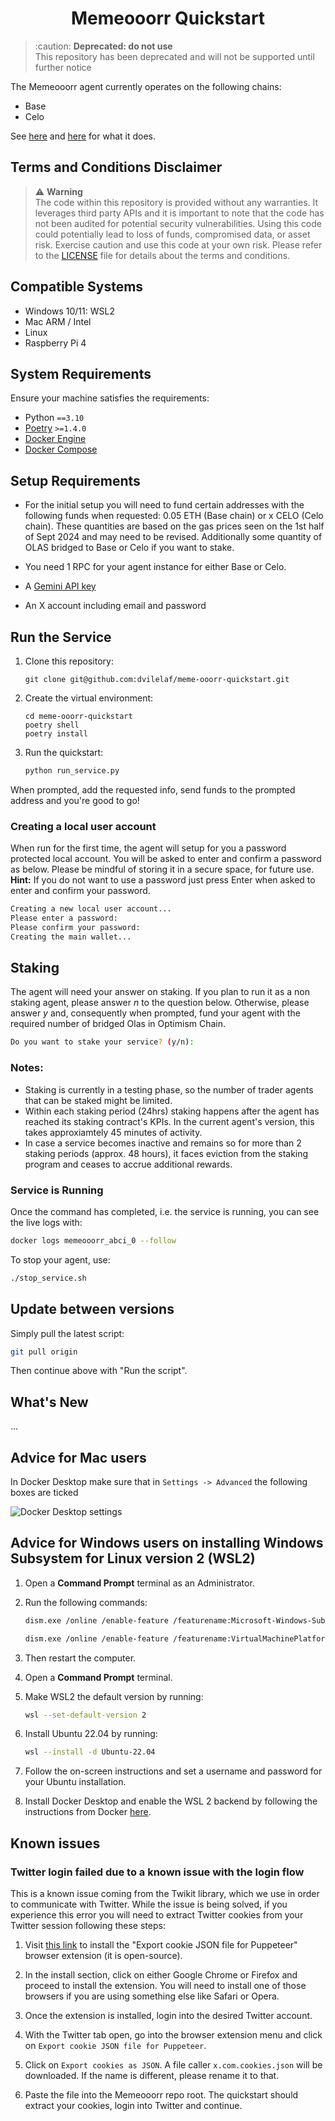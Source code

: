 <h1 align="center">
<b>Memeooorr Quickstart</b>
</h1>

> :caution: **Deprecated: do not use** <br />
> This repository has been deprecated and will not be supported until further notice

The Memeooorr agent currently operates on the following chains:
- Base
- Celo

See [here](https://agents.fun) and [here](https://github.com/dvilelaf/meme-ooorr?tab=readme-ov-file#user-flow) for what it does.

## Terms and Conditions Disclaimer

> :warning: **Warning** <br />
> The code within this repository is provided without any warranties. It leverages third party APIs and it is important to note that the code has not been audited for potential security vulnerabilities.
> Using this code could potentially lead to loss of funds, compromised data, or asset risk.
> Exercise caution and use this code at your own risk. Please refer to the [LICENSE](./LICENSE) file for details about the terms and conditions.

## Compatible Systems

- Windows 10/11: WSL2
- Mac ARM / Intel
- Linux
- Raspberry Pi 4

## System Requirements

Ensure your machine satisfies the requirements:

- Python `==3.10`
- [Poetry](https://python-poetry.org/docs/) `>=1.4.0`
- [Docker Engine](https://docs.docker.com/engine/install/)
- [Docker Compose](https://docs.docker.com/compose/install/)

## Setup Requirements

- For the initial setup you will need to fund certain addresses with the following funds when requested: 0.05 ETH (Base chain) or x CELO (Celo chain). These quantities are based on the gas prices seen on the 1st half of Sept 2024 and may need to be revised. Additionally some quantity of OLAS bridged to Base or Celo if you want to stake.

- You need 1 RPC for your agent instance for either Base or Celo.

- A [Gemini API key](https://ai.google.dev/gemini-api/docs/api-key)

- An X account including email and password

## Run the Service

1. Clone this repository:

    ```
    git clone git@github.com:dvilelaf/meme-ooorr-quickstart.git
    ```

2. Create the virtual environment:
    ```
    cd meme-ooorr-quickstart
    poetry shell
    poetry install
    ```
3. Run the quickstart:

    ```bash
    python run_service.py
    ```
When prompted, add the requested info, send funds to the prompted address and you're good to go!

### Creating a local user account

When run for the first time, the agent will setup for you a password protected local account. You will be asked to enter and confirm a password as below.
Please be mindful of storing it in a secure space, for future use. **Hint:** If you do not want to use a password just press Enter when asked to enter and confirm your password.

```bash
Creating a new local user account...
Please enter a password:
Please confirm your password:
Creating the main wallet...
```

## Staking

The agent will need your answer on staking. If you plan to run it as a non staking agent, please answer _n_ to the question below. Otherwise, please answer _y_ and, consequently when prompted, fund your agent with the required number of bridged Olas in Optimism Chain.

```bash
Do you want to stake your service? (y/n):
```

### Notes:

- Staking is currently in a testing phase, so the number of trader agents that can be staked might be limited.
- Within each staking period (24hrs) staking happens after the agent has reached its staking contract's KPIs. In the current agent's version, this takes approxiamtely 45 minutes of activity.
- In case a service becomes inactive and remains so for more than 2 staking periods (approx. 48 hours), it faces eviction from the staking program and ceases to accrue additional rewards.

### Service is Running

Once the command has completed, i.e. the service is running, you can see the live logs with:

```bash
docker logs memeooorr_abci_0 --follow
```

To stop your agent, use:

```bash
./stop_service.sh
```

## Update between versions

Simply pull the latest script:

```bash
git pull origin
```

Then continue above with "Run the script".

## What's New

...

## Advice for Mac users

In Docker Desktop make sure that in `Settings -> Advanced` the following boxes are ticked

![Docker Desktop settings](images/docker.png)


## Advice for Windows users on installing Windows Subsystem for Linux version 2 (WSL2)

1. Open a **Command Prompt** terminal as an Administrator.

2. Run the following commands:

    ```bash
    dism.exe /online /enable-feature /featurename:Microsoft-Windows-Subsystem-Linux /all /norestart
    ```

    ```bash
    dism.exe /online /enable-feature /featurename:VirtualMachinePlatform /all /norestart
    ```

3. Then restart the computer.

4. Open a **Command Prompt** terminal.

5. Make WSL2 the default version by running:

    ```bash
    wsl --set-default-version 2
    ```

6. Install Ubuntu 22.04 by running:

    ```bash
    wsl --install -d Ubuntu-22.04
    ```

7. Follow the on-screen instructions and set a username and password for your Ubuntu installation.

8. Install Docker Desktop and enable the WSL 2 backend by following the instructions from Docker [here](https://docs.docker.com/desktop/wsl/).


## Known issues

### Twitter login failed due to a known issue with the login flow
This is a known issue coming from the Twikit library, which we use in order to communicate with Twitter. While the issue is being solved, if you experience this error you will need to extract Twitter cookies from your Twitter session following these steps:

1. Visit [this link](https://github.com/ktty1220/export-cookie-for-puppeteer) to install the "Export cookie JSON file for Puppeteer" browser extension (it is open-source).

2. In the install section, click on either Google Chrome or Firefox and proceed to install the extension. You will need to install one of those browsers if you are using something else like Safari or Opera.

3. Once the extension is installed, login into the desired Twitter account.

4. With the Twitter tab open, go into the browser extension menu and click on `Export cookie JSON file for Puppeteer`.

5. Click on `Export cookies as JSON`. A file caller `x.com.cookies.json` will be downloaded. If the name is different, please rename it to that.

6. Paste the file into the Memeooorr repo root. The quickstart should extract your cookies, login into Twitter and continue.